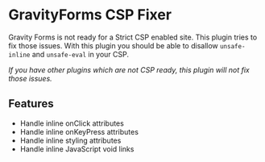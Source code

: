 # GravityForms CSP Fixer

Gravity Forms is not ready for a Strict CSP enabled site. This plugin tries to fix those issues.
With this plugin you should be able to disallow `unsafe-inline` and `unsafe-eval` in your CSP.

*If you have other plugins which are not CSP ready, this plugin will not fix those issues.*

## Features

* Handle inline onClick attributes
* Handle inline onKeyPress attributes
* Handle inline styling attributes
* Handle inline JavaScript void links